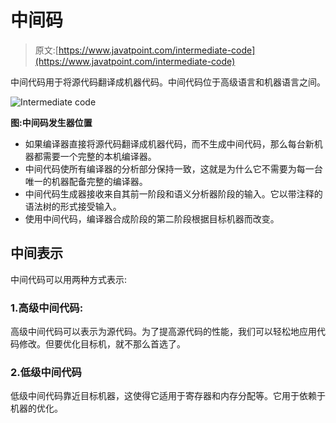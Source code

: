 # 中间码

> 原文:[https://www.javatpoint.com/intermediate-code](https://www.javatpoint.com/intermediate-code)

中间代码用于将源代码翻译成机器代码。中间代码位于高级语言和机器语言之间。

![Intermediate code](../Images/4a3fd68a65be43ac0de39131565a338d.png)

**图:中间码发生器位置**

*   如果编译器直接将源代码翻译成机器代码，而不生成中间代码，那么每台新机器都需要一个完整的本机编译器。
*   中间代码使所有编译器的分析部分保持一致，这就是为什么它不需要为每一台唯一的机器配备完整的编译器。
*   中间代码生成器接收来自其前一阶段和语义分析器阶段的输入。它以带注释的语法树的形式接受输入。
*   使用中间代码，编译器合成阶段的第二阶段根据目标机器而改变。

## 中间表示

中间代码可以用两种方式表示:

### 1.高级中间代码:

高级中间代码可以表示为源代码。为了提高源代码的性能，我们可以轻松地应用代码修改。但要优化目标机，就不那么首选了。

### 2.低级中间代码

低级中间代码靠近目标机器，这使得它适用于寄存器和内存分配等。它用于依赖于机器的优化。